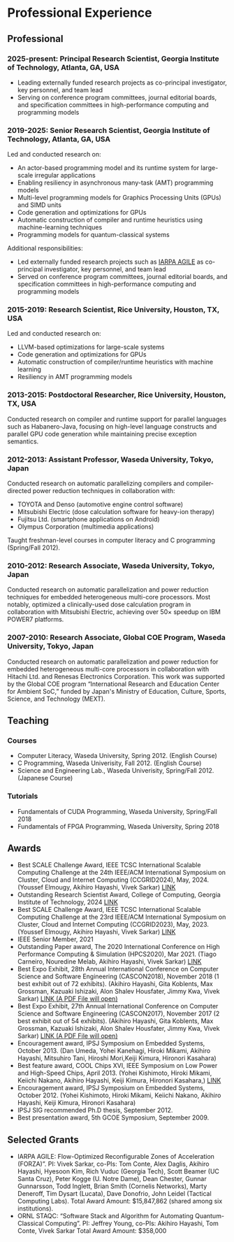Professional Experience
=======================

## Professional

### 2025-present: Principal Research Scientist, Georgia Institute of Technology, Atlanta, GA, USA
- Leading externally funded research projects as co-principal investigator, key personnel, and team lead
- Serving on conference program committees, journal editorial boards, and specification committees in high-performance computing and programming models

### 2019-2025: Senior Research Scientist, Georgia Institute of Technology, Atlanta, GA, USA

Led and conducted research on:

- An actor-based programming model and its runtime system for large-scale irregular applications
- Enabling resiliency in asynchronous many-task (AMT) programming models
- Multi-level programming models for Graphics Processing Units (GPUs) and SIMD units
- Code generation and optimizations for GPUs
- Automatic construction of compiler and runtime heuristics using machine-learning techniques
- Programming models for quantum-classical systems

Additional responsibilities:
- Led externally funded research projects such as [IARPA AGILE](https://www.iarpa.gov/research-programs/agile) as co-principal investigator, key personnel, and team lead
- Served on conference program committees, journal editorial boards, and specification committees in high-performance computing and programming models

### 2015-2019: Research Scientist, Rice University, Houston, TX, USA

Led and conducted research on:
- LLVM-based optimizations for large-scale systems
- Code generation and optimizations for GPUs
- Automatic construction of compiler/runtime heuristics with machine learning
- Resiliency in AMT programming models

### 2013-2015: Postdoctoral Researcher, Rice University, Houston, TX, USA

Conducted research on compiler and runtime support for parallel languages such as Habanero-Java, focusing on high-level language constructs and parallel GPU code generation while maintaining precise exception semantics.

### 2012-2013: Assistant Professor, Waseda University, Tokyo, Japan

Conducted research on automatic parallelizing compilers and compiler-directed power reduction techniques in collaboration with:
- TOYOTA and Denso (automotive engine control software)
- Mitsubishi Electric (dose calculation software for heavy-ion therapy)
- Fujitsu Ltd. (smartphone applications on Android)
- Olympus Corporation (multimedia applications)

Taught freshman-level courses in computer literacy and C programming (Spring/Fall 2012).

### 2010-2012: Research Associate, Waseda University, Tokyo, Japan

Conducted research on automatic parallelization and power reduction techniques for embedded heterogeneous multi-core processors. Most notably, optimized a clinically-used dose calculation program in collaboration with Mitsubishi Electric, achieving over 50× speedup on IBM POWER7 platforms.

### 2007-2010: Research Associate, Global COE Program, Waseda University, Tokyo, Japan

Conducted research on automatic parallelization and power reduction for embedded heterogeneous multi-core processors in collaboration with Hitachi Ltd. and Renesas Electronics Corporation. This work was supported by the Global COE program “International Research and Education Center for Ambient SoC,” funded by Japan's Ministry of Education, Culture, Sports, Science, and Technology (MEXT).

## Teaching

### Courses
- Computer Literacy, Waseda University, Spring 2012. (English Course)
- C Programming, Waseda Univerisity, Fall 2012. (English Course)
- Science and Engineering Lab., Waseda Univerisity, Spring/Fall 2012. (Japanese Course)

### Tutorials
- Fundamentals of CUDA Programming, Waseda University, Spring/Fall 2018
- Fundamentals of FPGA Programming, Waseda University, Spring 2018

## Awards
- Best SCALE Challenge Award, IEEE TCSC International Scalable Computing Challenge at the 24th IEEE/ACM International Symposium on Cluster, Cloud and Internet Computing (CCGRID2024), May, 2024. (Youssef Elmougy, Akihiro Hayashi, Vivek Sarkar) [LINK](https://2024.ccgrid-conference.org/awards/)
- Outstanding Research Scientist Award, College of Computing, Georgia Institute of Technology, 2024 [LINK](https://www.cc.gatech.edu/annual-awards-and-honors-past-recipients)
- Best SCALE Challenge Award, IEEE TCSC International Scalable Computing Challenge at the 23rd IEEE/ACM International Symposium on Cluster, Cloud and Internet Computing (CCGRID2023), May, 2023. (Youssef Elmougy, Akihiro Hayashi, Vivek Sarkar) [LINK](https://ccgrid2023.iisc.ac.in/awards/)
- IEEE Senior Member, 2021
- Outstanding Paper award, The 2020 International Conference on High Performance Computing & Simulation (HPCS2020), Mar 2021.
(Tiago Carneiro, Nouredine Melab, Akihiro Hayashi, Vivek Sarkar) [LINK](https://chapel-lang.org/papers.html)
- Best Expo Exhibit, 28th Annual International Conference on Computer Science and Software Engineering (CASCON2018), November 2018 (1 best exhibit out of 72 exhibits).
(Akihiro Hayashi, Gita Koblents, Max Grossman, Kazuaki Ishizaki, Alon Shalev Housfater, Jimmy Kwa, Vivek Sarkar) [LINK (A PDF File will open)](https://ibm.ent.box.com/s/pc7636kqw8jhxd45r1yhtgno2osirpto)
- Best Expo Exhibit, 27th Annual International Conference on Computer Science and Software Engineering (CASCON2017), November 2017 (2 best exhibit out of 54 exhibits). 
(Akihiro Hayashi, Gita Koblents, Max Grossman, Kazuaki Ishizaki, Alon Shalev Housfater, Jimmy Kwa, Vivek Sarkar)  [LINK (A PDF File will open)](https://ibm.ent.box.com/s/9ahz45b9xx52gqe08b9pe9squs7nryf3)
- Encouragement award, IPSJ Symposium on Embedded Systems, October 2013. (Dan Umeda, Yohei Kanehagi, Hiroki Mikami, Akihiro Hayashi, Mitsuhiro Tani, Hiroshi Mori,Keiji Kimura, Hironori Kasahara)
- Best feature award, COOL Chips XVI, IEEE Symposium on Low Power and High-Speed Chips, April 2013.
(Yohei Kishimoto, Hiroki Mikami, Keiichi Nakano, Akihiro Hayashi, Keiji Kimura, Hironori Kasahara,) [LINK](https://www.coolchips.org/archive/coolarchive/cool16/index.html)
- Encouragement award, IPSJ Symposium on Embedded Systems, October 2012. (Yohei Kishimoto, Hiroki Mikami, Keiichi Nakano, Akihiro Hayashi, Keiji Kimura, Hironori Kasahara)
- IPSJ SIG recommended Ph.D thesis, September 2012.
- Best presentation award, 5th GCOE Symposium, September 2009.

## Selected Grants
- IARPA AGILE: Flow-Optimized Reconfigurable Zones of Acceleration (FORZA)”. PI: Vivek Sarkar, co-PIs: Tom Conte, Alex Daglis, Akihiro Hayashi, Hyesoon Kim, Rich Vuduc (Georgia Tech), Scott Beamer (UC Santa Cruz), Peter Kogge (U. Notre Dame), Dean Chester, Gunnar Gunnarsson, Todd Inglett, Brian Smith (Cornelis Networks), Marty Deneroff, Tim Dysart (Lucata), Dave Donofrio, John Leidel (Tactical Computing Labs). Total Award Amount: $15,847,862 (shared among six institutions).
- ORNL STAQC: “Software Stack and Algorithm for Automating Quantum-Classical Computing”. PI: Jeffrey Young, co-PIs: Akihiro Hayashi, Tom Conte, Vivek Sarkar Total Award Amount: $358,000

